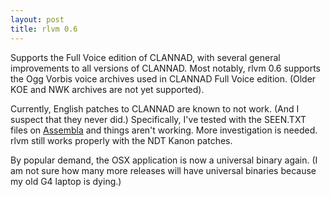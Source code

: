 ```yaml
---
layout: post
title: rlvm 0.6
---
```


Supports the Full Voice edition of CLANNAD, with several general improvements
to all versions of CLANNAD. Most notably, rlvm 0.6 supports the Ogg Vorbis
voice archives used in CLANNAD Full Voice edition. (Older KOE and NWK archives
are not yet supported).

Currently, English patches to CLANNAD are known to not work. (And I suspect
that they never did.) Specifically, I've tested with the SEEN.TXT files on <a
href="http://www.assembla.com/wiki/show/clannad">Assembla</a> and things aren't
working. More investigation is needed. rlvm still works properly with the NDT
Kanon patches.

By popular demand, the OSX application is now a universal binary again. (I am
not sure how many more releases will have universal binaries because my old G4
laptop is dying.)
